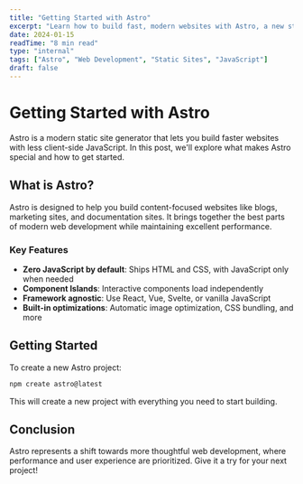 ```yaml
---
title: "Getting Started with Astro"
excerpt: "Learn how to build fast, modern websites with Astro, a new static site generator that brings the best of modern web development to static sites."
date: 2024-01-15
readTime: "8 min read"
type: "internal"
tags: ["Astro", "Web Development", "Static Sites", "JavaScript"]
draft: false
---
```


# Getting Started with Astro

Astro is a modern static site generator that lets you build faster websites with less client-side JavaScript. In this post, we'll explore what makes Astro special and how to get started.

## What is Astro?

Astro is designed to help you build content-focused websites like blogs, marketing sites, and documentation sites. It brings together the best parts of modern web development while maintaining excellent performance.

### Key Features

- **Zero JavaScript by default**: Ships HTML and CSS, with JavaScript only when needed
- **Component Islands**: Interactive components load independently
- **Framework agnostic**: Use React, Vue, Svelte, or vanilla JavaScript
- **Built-in optimizations**: Automatic image optimization, CSS bundling, and more

## Getting Started

To create a new Astro project:

```bash
npm create astro@latest
```

This will create a new project with everything you need to start building.

## Conclusion

Astro represents a shift towards more thoughtful web development, where performance and user experience are prioritized. Give it a try for your next project!
